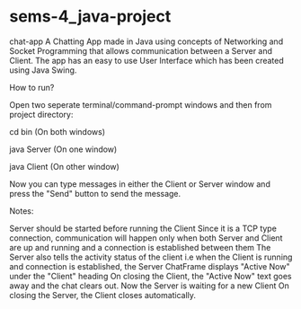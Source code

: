 # sems-4_java-project

chat-app
A Chatting App made in Java using concepts of Networking and Socket Programming that allows communication between a Server and Client. The app has an easy to use User Interface which has been created using Java Swing.

How to run?

Open two seperate terminal/command-prompt windows and then from project directory:

cd bin (On both windows)

java Server (On one window)

java Client (On other window)

Now you can type messages in either the Client or Server window and press the "Send" button to send the message.

Notes:

Server should be started before running the Client
Since it is a TCP type connection, communication will happen only when both Server and Client are up and running and a connection is established between them
The Server also tells the activity status of the client i.e when the Client is running and connection is established, the Server ChatFrame displays "Active Now" under the "Client" heading
On closing the Client, the "Active Now" text goes away and the chat clears out. Now the Server is waiting for a new Client
On closing the Server, the Client closes automatically.
